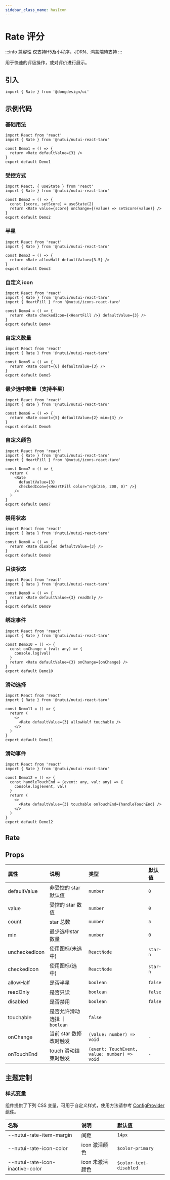 ```yaml
---
sidebar_class_name: hasIcon
---
```


# Rate 评分

:::info 兼容性
仅支持H5及小程序，JDRN、鸿蒙端待支持
:::

用于快速的评级操作，或对评价进行展示。

## 引入

```tsx
import { Rate } from '@dongdesign/ui'
```

## 示例代码

### 基础用法

```tsx
import React from 'react'
import { Rate } from '@nutui/nutui-react-taro'

const Demo1 = () => {
  return <Rate defaultValue={3} />
}
export default Demo1
```

### 受控方式

```tsx
import React, { useState } from 'react'
import { Rate } from '@nutui/nutui-react-taro'

const Demo2 = () => {
  const [score, setScore] = useState(2)
  return <Rate value={score} onChange={(value) => setScore(value)} />
}
export default Demo2
```

### 半星

```tsx
import React from 'react'
import { Rate } from '@nutui/nutui-react-taro'

const Demo3 = () => {
  return <Rate allowHalf defaultValue={3.5} />
}
export default Demo3
```

### 自定义 icon

```tsx
import React from 'react'
import { Rate } from '@nutui/nutui-react-taro'
import { HeartFill } from '@nutui/icons-react-taro'

const Demo4 = () => {
  return <Rate checkedIcon={<HeartFill />} defaultValue={3} />
}
export default Demo4
```

### 自定义数量

```tsx
import React from 'react'
import { Rate } from '@nutui/nutui-react-taro'

const Demo5 = () => {
  return <Rate count={6} defaultValue={3} />
}
export default Demo5
```

### 最少选中数量（支持半星）

```tsx
import React from 'react'
import { Rate } from '@nutui/nutui-react-taro'

const Demo6 = () => {
  return <Rate count={5} defaultValue={2} min={3} />
}
export default Demo6
```

### 自定义颜色

```tsx
import React from 'react'
import { Rate } from '@nutui/nutui-react-taro'
import { HeartFill } from '@nutui/icons-react-taro'

const Demo7 = () => {
  return (
    <Rate
      defaultValue={3}
      checkedIcon={<HeartFill color="rgb(255, 200, 0)" />}
    />
  )
}
export default Demo7
```

### 禁用状态

```tsx
import React from 'react'
import { Rate } from '@nutui/nutui-react-taro'

const Demo8 = () => {
  return <Rate disabled defaultValue={3} />
}
export default Demo8
```

### 只读状态

```tsx
import React from 'react'
import { Rate } from '@nutui/nutui-react-taro'

const Demo9 = () => {
  return <Rate defaultValue={3} readOnly />
}
export default Demo9
```

### 绑定事件

```tsx
import React from 'react'
import { Rate } from '@nutui/nutui-react-taro'

const Demo10 = () => {
  const onChange = (val: any) => {
    console.log(val)
  }
  return <Rate defaultValue={3} onChange={onChange} />
}
export default Demo10
```

### 滑动选择

```tsx
import React from 'react'
import { Rate } from '@nutui/nutui-react-taro'

const Demo11 = () => {
  return (
    <>
      <Rate defaultValue={3} allowHalf touchable />
    </>
  )
}
export default Demo11
```

### 滑动事件

```tsx
import React from 'react'
import { Rate } from '@nutui/nutui-react-taro'

const Demo12 = () => {
  const handleTouchEnd = (event: any, val: any) => {
    console.log(event, val)
  }
  return (
    <>
      <Rate defaultValue={3} touchable onTouchEnd={handleTouchEnd} />
    </>
  )
}
export default Demo12
```

## Rate

## Props

| 属性 | 说明 | 类型 | 默认值 |
| :--- | :--- | :--- | :--- |
| defaultValue | 非受控的 star 默认值 | `number` | `0` |
| value | 受控的 star 数值 | `number` | `0` |
| count | star 总数 | `number` | `5` |
| min | 最少选中star数量 | `number` | `0` |
| uncheckedIcon | 使用图标(未选中) | `ReactNode` | `star-n` |
| checkedIcon | 使用图标(选中) | `ReactNode` | `star-n` |
| allowHalf | 是否半星 | `boolean` | `false` |
| readOnly | 是否只读 | `boolean` | `false` |
| disabled | 是否禁用 | `boolean` | `false` |
| touchable | 是否允许滑动选择 ｜ `boolean` | `false` |
| onChange | 当前 star 数修改时触发 | `(value: number) => void` | `-` |
| onTouchEnd | touch 滑动结束时触发 | `(event: TouchEvent, value: number) => void` | `-` |

## 主题定制

### 样式变量

组件提供了下列 CSS 变量，可用于自定义样式，使用方法请参考 [ConfigProvider 组件](#/zh-CN/component/configprovider)。

| 名称 | 说明 | 默认值 |
| :--- | :--- | :--- |
| \--nutui-rate-item-margin | 间距 | `14px` |
| \--nutui-rate-icon-color | icon 激活颜色 | `$color-primary` |
| \--nutui-rate-icon-inactive-color | icon 未激活颜色 | `$color-text-disabled` |
